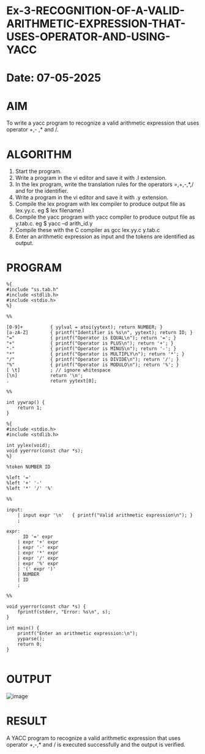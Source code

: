# Ex-3-RECOGNITION-OF-A-VALID-ARITHMETIC-EXPRESSION-THAT-USES-OPERATOR-AND-USING-YACC
# Date: 07-05-2025
# AIM
To write a yacc program to recognize a valid arithmetic expression that uses operator +,- ,* and /.
# ALGORITHM
1.	Start the program.
2.	Write a program in the vi editor and save it with .l extension.
3.	In the lex program, write the translation rules for the operators =,+,-,*,/ and for the identifier.
4.	Write a program in the vi editor and save it with .y extension.
5.	Compile the lex program with lex compiler to produce output file as lex.yy.c. eg $ lex filename.l
6.	Compile the yacc program with yacc compiler to produce output file as y.tab.c. eg $ yacc –d arith_id.y
7.	Compile these with the C compiler as gcc lex.yy.c y.tab.c
8.	Enter an arithmetic expression as input and the tokens are identified as output.
# PROGRAM
```
%{
#include "ss.tab.h"
#include <stdlib.h>
#include <stdio.h>
%}

%%

[0-9]+          { yylval = atoi(yytext); return NUMBER; }
[a-zA-Z]        { printf("Identifier is %s\n", yytext); return ID; }
"="             { printf("Operator is EQUAL\n"); return '='; }
"+"             { printf("Operator is PLUS\n"); return '+'; }
"-"             { printf("Operator is MINUS\n"); return '-'; }
"*"             { printf("Operator is MULTIPLY\n"); return '*'; }
"/"             { printf("Operator is DIVIDE\n"); return '/'; }
"%"             { printf("Operator is MODULO\n"); return '%'; }
[ \t]           ; // ignore whitespace
[\n]            return '\n';
.               return yytext[0];

%%

int yywrap() {
    return 1;
}
```
```
%{
#include <stdio.h>
#include <stdlib.h>

int yylex(void);
void yyerror(const char *s);
%}

%token NUMBER ID

%left '='
%left '+' '-'
%left '*' '/' '%'

%%

input:
    | input expr '\n'   { printf("Valid arithmetic expression\n"); }
    ;

expr:
      ID '=' expr
    | expr '+' expr
    | expr '-' expr
    | expr '*' expr
    | expr '/' expr
    | expr '%' expr
    | '(' expr ')'
    | NUMBER
    | ID
    ;

%%

void yyerror(const char *s) {
    fprintf(stderr, "Error: %s\n", s);
}

int main() {
    printf("Enter an arithmetic expression:\n");
    yyparse();
    return 0;
}


```
# OUTPUT
![image](https://github.com/user-attachments/assets/06f2632d-7018-49b0-8e3d-a8b7d71d3aca)


# RESULT
A YACC program to recognize a valid arithmetic expression that uses operator +,-,* and / is executed successfully and the output is verified.
